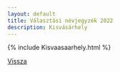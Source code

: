 ```yaml
---
layout: default
title: Választási névjegyzék 2022
description: Kisvásárhely
---
```


{% include Kisvaasaarhely.html %}

[Vissza](./)